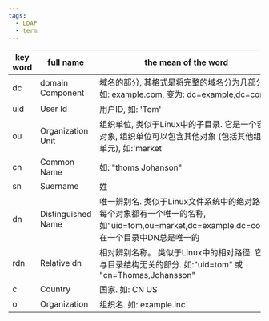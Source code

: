 ```yaml
---
tags:
  - LDAP
  - term
---
```


| key word | full name          | the mean of the word                                                                            |
| -------- | ------------------ | ----------------------------------------------------------------------------------------------- |
| dc       | domain Component   | 域名的部分, 其格式是将完整的域名分为几部分, 如: example.com, 变为: dc=example,dc=com                                   |
| uid      | User Id            | 用户ID, 如: 'Tom'                                                                                  |
| ou       | Organization Unit  | 组织单位, 类似于Linux中的子目录. 它是一个容器对象, 组织单位可以包含其他对象 (包括其他组织单元), 如:'market'                              |
| cn       | Common Name        | 如: "thoms Johanson"                                                                             |
| sn       | Suername           | 姓                                                                                               |
| dn       | Distinguished Name | 唯一辨别名. 类似于Linux文件系统中的绝对路径. 每个对象都有一个唯一的名称, 如"uid=tom,ou=market,dc=example,dc=com", 在一个目录中DN总是唯一的 |
| rdn      | Relative dn        | 相对辨别名称。 类似于Linux中的相对路径. 它是与目录结构无关的部分.   如:"uid=tom" 或 "cn=Thomas,Johansson"                     |
| c        | Country            | 国家. 如: CN US                                                                                    |
| o        | Organization       | 组织名. 如: example.inc                                                                             |


